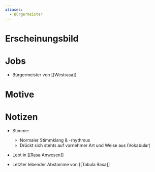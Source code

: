 ```yaml
---
aliases:
  - Bürgermeister
---
```

# Erscheinungsbild



# Jobs

- Bürgermeister von [[Westrasa]]

# Motive



# Notizen

- Stimme:
	- Normaler Stimmklang & -rhythmus
	- Drückt sich stehts auf vornehmer Art und Weise aus (Vokabular)

- Lebt in [[Rasa Anwesen]]
- Letzter lebender Abstamme von [[Tabula Rasa]]